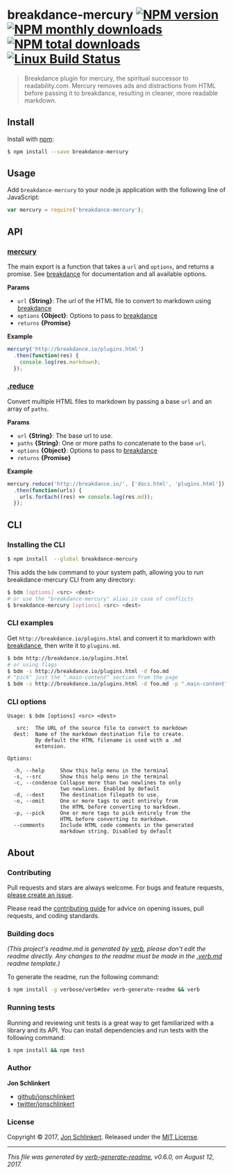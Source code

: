 # breakdance-mercury [![NPM version](https://img.shields.io/npm/v/breakdance-mercury.svg?style=flat)](https://www.npmjs.com/package/breakdance-mercury) [![NPM monthly downloads](https://img.shields.io/npm/dm/breakdance-mercury.svg?style=flat)](https://npmjs.org/package/breakdance-mercury) [![NPM total downloads](https://img.shields.io/npm/dt/breakdance-mercury.svg?style=flat)](https://npmjs.org/package/breakdance-mercury) [![Linux Build Status](https://img.shields.io/travis/breakdance/breakdance-mercury.svg?style=flat&label=Travis)](https://travis-ci.org/breakdance/breakdance-mercury)

> Breakdance plugin for mercury, the spiritual successor to readability.com. Mercury removes ads and distractions from HTML before passing it to breakdance, resulting in cleaner, more readable markdown.

## Install

Install with [npm](https://www.npmjs.com/):

```sh
$ npm install --save breakdance-mercury
```

## Usage

Add `breakdance-mercury` to your node.js application with the following line of JavaScript:

```js
var mercury = require('breakdance-mercury');
```

## API

### [mercury](index.js#L28)

The main export is a function that takes a `url` and `options`, and returns a promise. See [breakdance](http://breakdance.io) for documentation and all available options.

**Params**

* `url` **{String}**: The url of the HTML file to convert to markdown using [breakdance](http://breakdance.io)
* `options` **{Object}**: Options to pass to [breakdance](http://breakdance.io)
* `returns` **{Promise}**

**Example**

```js
mercury('http://breakdance.io/plugins.html')
  .then(function(res) {
    console.log(res.markdown);
  });
```

### [.reduce](index.js#L53)

Convert multiple HTML files to markdown by passing a base `url` and an array of `paths`.

**Params**

* `url` **{String}**: The base url to use.
* `paths` **{String}**: One or more paths to concatenate to the base `url`.
* `options` **{Object}**: Options to pass to [breakdance](http://breakdance.io)
* `returns` **{Promise}**

**Example**

```js
mercury.reduce('http://breakdance.io/', ['docs.html', 'plugins.html'])
  .then(function(urls) {
    urls.forEach((res) => console.log(res.md));
  });
```

## CLI

### Installing the CLI

```sh
$ npm install  --global breakdance-mercury
```

This adds the `bdm` command to your system path, allowing you to run breakdance-mercury CLI from any directory:

```sh
$ bdm [options] <src> <dest>
# or use the "breakdance-mercury" alias in case of conflicts
$ breakdance-mercury [options] <src> <dest>
```

### CLI examples

Get `http://breakdance.io/plugins.html` and convert it to markdown with [breakdance](http://breakdance.io), then write it to `plugins.md`.

```sh
$ bdm http://breakdance.io/plugins.html
# or using flags
$ bdm -s http://breakdance.io/plugins.html -d foo.md
# "pick" just the ".main-content" section from the page
$ bdm -s http://breakdance.io/plugins.html -d foo.md -p ".main-content"
```

### CLI options

```
Usage: $ bdm [options] <src> <dest>

   src:  The URL of the source file to convert to markdown
  dest:  Name of the markdown destination file to create.
         By default the HTML filename is used with a .md
         extension.

Options:

  -h, --help     Show this help menu in the terminal
  -s, --src      Show this help menu in the terminal
  -c, --condense Collapse more than two newlines to only
                 two newlines. Enabled by default
  -d, --dest     The destination filepath to use.
  -o, --omit     One or more tags to omit entirely from
                 the HTML before converting to markdown.
  -p, --pick     One or more tags to pick entirely from the
                 HTML before converting to markdown.
  --comments     Include HTML code comments in the generated
                 markdown string. Disabled by default

```

## About

### Contributing

Pull requests and stars are always welcome. For bugs and feature requests, [please create an issue](../../issues/new).

Please read the [contributing guide](.github/contributing.md) for advice on opening issues, pull requests, and coding standards.

### Building docs

_(This project's readme.md is generated by [verb](https://github.com/verbose/verb-generate-readme), please don't edit the readme directly. Any changes to the readme must be made in the [.verb.md](.verb.md) readme template.)_

To generate the readme, run the following command:

```sh
$ npm install -g verbose/verb#dev verb-generate-readme && verb
```

### Running tests

Running and reviewing unit tests is a great way to get familiarized with a library and its API. You can install dependencies and run tests with the following command:

```sh
$ npm install && npm test
```

### Author

**Jon Schlinkert**

* [github/jonschlinkert](https://github.com/jonschlinkert)
* [twitter/jonschlinkert](https://twitter.com/jonschlinkert)

### License

Copyright © 2017, [Jon Schlinkert](https://github.com/jonschlinkert).
Released under the [MIT License](LICENSE).

***

_This file was generated by [verb-generate-readme](https://github.com/verbose/verb-generate-readme), v0.6.0, on August 12, 2017._